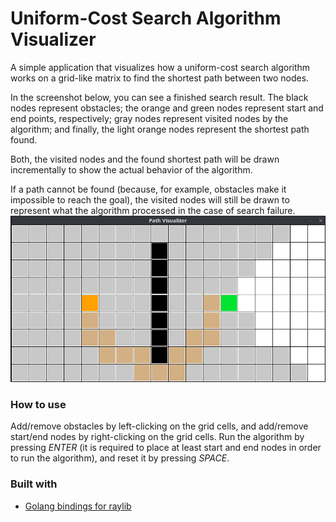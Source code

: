 # Uniform-Cost Search Algorithm Visualizer
A simple application that visualizes how a uniform-cost search algorithm works on a grid-like matrix to find the shortest path between two nodes.

In the screenshot below, you can see a finished search result. The black nodes represent obstacles; the orange and green nodes represent start and end points, respectively; gray nodes represent visited nodes by the algorithm; and finally, the light orange nodes represent the shortest path found.

Both, the visited nodes and the found shortest path will be drawn incrementally to show the actual behavior of the algorithm.

If a path cannot be found (because, for example, obstacles make it impossible to reach the goal), the visited nodes will still be drawn to represent what the algorithm processed in the case of search failure.
![Completed search result](./readme/howItLooks.png "How it looks!")

### How to use
Add/remove obstacles by left-clicking on the grid cells, and add/remove start/end nodes by right-clicking on the grid cells. Run the algorithm by pressing *ENTER* (it is required to place at least start and end nodes in order to run the algorithm), and reset it by pressing *SPACE*.

### Built with
- [Golang bindings for raylib](https://github.com/gen2brain/raylib-go)
